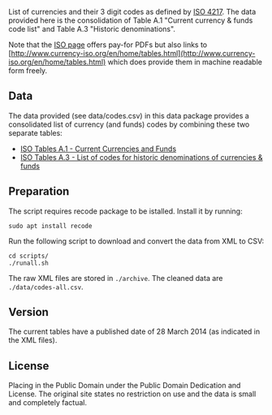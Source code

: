 List of currencies and their 3 digit codes as defined by [ISO 4217][iso-4217]. The data
provided here is the consolidation of Table A.1 "Current currency & funds code list" and
Table A.3 "Historic denominations".

Note that the [ISO page][iso-4217] offers pay-for PDFs but also links to [http://www.currency-iso.org/en/home/tables.html](http://www.currency-iso.org/en/home/tables.html) which does provide them in machine readable form freely.

[iso-4217]: http://www.currency-iso.org/en/home/tables.html

## Data

The data provided (see data/codes.csv) in this data package provides a
consolidated list of currency (and funds) codes by combining these two
separate tables:

* [ISO Tables A.1 - Current Currencies and Funds][a1]
* [ISO Tables A.3 - List of codes for historic denominations of currencies & funds][a3]

[a1]: http://www.currency-iso.org/en/home/tables/table-a1.html
[a3]: http://www.currency-iso.org/en/home/tables/table-a3.html

## Preparation

The script requires recode package to be istalled. Install it by running:

`sudo apt install recode`

Run the following script to download and convert the data from XML to
CSV:

```
cd scripts/
./runall.sh
```

The raw XML files are stored in `./archive`. The cleaned data are
`./data/codes-all.csv`.

## Version

The current tables have a published date of 28 March 2014 (as indicated
in the XML files).

## License

Placing in the Public Domain under the Public Domain Dedication and License.
The original site states no restriction on use and the data is small and
completely factual.


